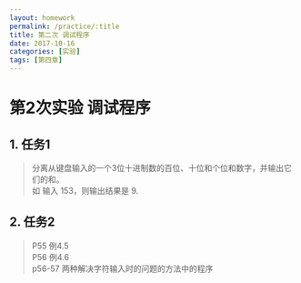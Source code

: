 ```yaml
---
layout: homework
permalink: /practice/:title
title: 第二次 调试程序
date: 2017-10-16
categories: [实验]
tags: [第四章]
---
```


# 第2次实验  调试程序

## 1. 任务1
> 分离从键盘输入的一个3位十进制数的百位、十位和个位和数字，并输出它们的和。    
> 如 输入 153，则输出结果是 9.     


## 2. 任务2
> P55 例4.5    
> P56 例4.6     
> p56-57 两种解决字符输入时的问题的方法中的程序    
